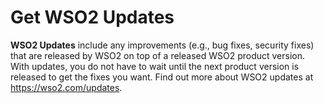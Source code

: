 # Get WSO2 Updates

**WSO2 Updates** include any improvements (e.g., bug fixes, security
fixes) that are released by WSO2 on top of a released WSO2 product
version. With updates, you do not have to wait until the next product
version is released to get the fixes you want. Find out more about WSO2
updates at <https://wso2.com/updates>.

<!--You can get updates using the WSO2 in-place updates tool or WSO2 Update
Manager (WUM tool). For more information, see [WSO2
Updates](https://docs.wso2.com/display/updates/Introduction).-->

  
